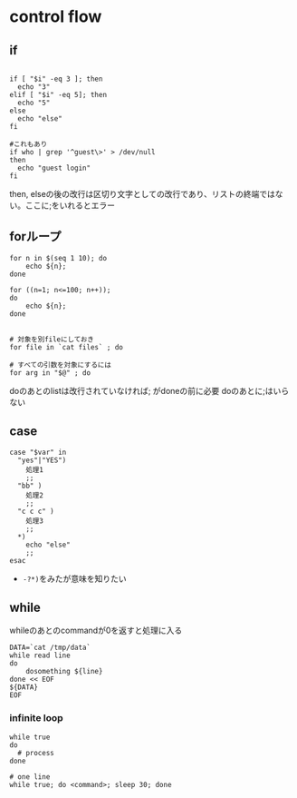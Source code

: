 # control flow

## if

```shell

if [ "$i" -eq 3 ]; then
  echo "3"
elif [ "$i" -eq 5]; then
  echo "5"
else
  echo "else"
fi

#これもあり
if who | grep '^guest\>' > /dev/null
then
  echo "guest login"
fi
```

then, elseの後の改行は区切り文字としての改行であり、リストの終端ではない。ここに;をいれるとエラー

## forループ

```shell
for n in $(seq 1 10); do
    echo ${n};
done

for ((n=1; n<=100; n++));
do
    echo ${n};
done


# 対象を別fileにしておき
for file in `cat files` ; do

# すべての引数を対象にするには
for arg in "$@" ; do
```
doのあとのlistは改行されていなければ; がdoneの前に必要
doのあとに;はいらない

## case

```shell
case "$var" in
  "yes"|"YES")
    処理1
    ;;
  "bb" )
    処理2
    ;;
  "c c c" )
    処理3
    ;;
  *)
    echo "else"
    ;;
esac
```

* `-?*)`をみたが意味を知りたい

## while

whileのあとのcommandが0を返すと処理に入る

```shell
DATA=`cat /tmp/data`
while read line
do
    dosomething ${line}
done << EOF
${DATA}
EOF
```


### infinite loop

```shell
while true
do
  # process
done
```

```shell
# one line
while true; do <command>; sleep 30; done
```
